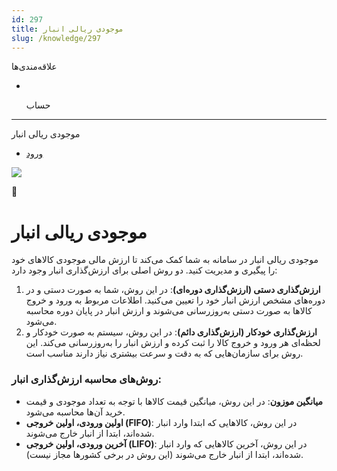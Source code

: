 ```yaml
---
id: 297
title: موجودی ریالی انبار
slug: /knowledge/297
---
```


 
  علاقه‌مندی‌ها
* [​](./297)

  حساب

---

 

موجودی ریالی انبار

- [ورود](/web/login?redirect=/knowledge/article/297)

![](https://odoofarsi.com/web/image/4273?access_token=758ed00a-51be-44b6-a98e-ee34230ae391)

📖

# موجودی ریالی انبار

موجودی ریالی انبار در سامانه به شما کمک می‌کند تا ارزش مالی موجودی کالاهای خود را پیگیری و مدیریت کنید. دو روش اصلی برای ارزش‌گذاری انبار وجود دارد:

1. **ارزش‌گذاری دستی (ارزش‌گذاری دوره‌ای)**: در این روش، شما به صورت دستی و در دوره‌های مشخص ارزش انبار خود را تعیین می‌کنید. اطلاعات مربوط به ورود و خروج کالاها به صورت دستی به‌روزرسانی می‌شوند و ارزش انبار در پایان دوره محاسبه می‌شود.
2. **ارزش‌گذاری خودکار (ارزش‌گذاری دائم)**: در این روش، سیستم به صورت خودکار و لحظه‌ای هر ورود و خروج کالا را ثبت کرده و ارزش انبار را به‌روزرسانی می‌کند. این روش برای سازمان‌هایی که به دقت و سرعت بیشتری نیاز دارند مناسب است.

### روش‌های محاسبه ارزش‌گذاری انبار:

* **میانگین موزون**: در این روش، میانگین قیمت کالاها با توجه به تعداد موجودی و قیمت خرید آن‌ها محاسبه می‌شود.
* **اولین ورودی، اولین خروجی (FIFO)**: در این روش، کالاهایی که ابتدا وارد انبار شده‌اند، ابتدا از انبار خارج می‌شوند.
* **آخرین ورودی، اولین خروجی (LIFO)**: در این روش، آخرین کالاهایی که وارد انبار شده‌اند، ابتدا از انبار خارج می‌شوند (این روش در برخی کشورها مجاز نیست).
